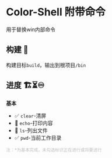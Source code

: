 # Color-Shell 附带命令

用于替换win内部命令

## 构建 🔨

构建目标`build`，输出到根项目`/bin`

## 进度 🏗️⏳♾️

**基本**

- ✅ `clear`-清屏
- 🔲 `echo`-打印内容
- 🔲 `ls`-列出文件
- ✅ `pwd`-当前工作目录

<small style="color:rgba(128,128,128,0.5)">注：*为基本完成，未勾选标识正在进行或将要进行</small>
